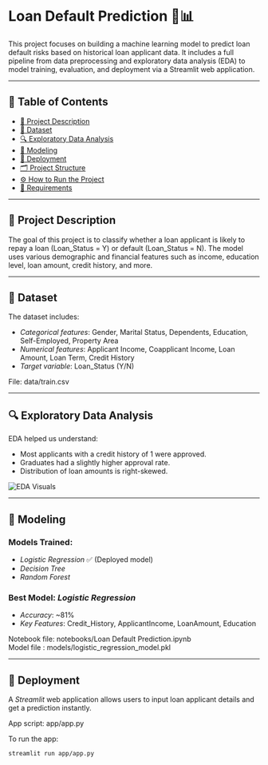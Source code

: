 # Loan Default Prediction 🏦📊

This project focuses on building a machine learning model to predict loan default risks based on historical loan applicant data. It includes a full pipeline from data preprocessing and exploratory data analysis (EDA) to model training, evaluation, and deployment via a Streamlit web application.

---

## 📁 Table of Contents

- [📌 Project Description](#project-description)
- [🧾 Dataset](#dataset)
- [🔍 Exploratory Data Analysis](#exploratory-data-analysis)
- [🧠 Modeling](#modeling)
- [🚀 Deployment](#deployment)
- [🗂️ Project Structure](#project-structure)
- [⚙️ How to Run the Project](#how-to-run-the-project)
- [🧪 Requirements](#requirements)

---

## 📌 Project Description

The goal of this project is to classify whether a loan applicant is likely to repay a loan (Loan_Status = Y) or default (Loan_Status = N). The model uses various demographic and financial features such as income, education level, loan amount, credit history, and more.

---

## 🧾 Dataset

The dataset includes:
- *Categorical features*: Gender, Marital Status, Dependents, Education, Self-Employed, Property Area
- *Numerical features*: Applicant Income, Coapplicant Income, Loan Amount, Loan Term, Credit History
- *Target variable*: Loan_Status (Y/N)

File: data/train.csv

---

## 🔍 Exploratory Data Analysis

EDA helped us understand:
- Most applicants with a credit history of 1 were approved.
- Graduates had a slightly higher approval rate.
- Distribution of loan amounts is right-skewed.

![EDA Visuals](visuals/loan_visuals.png)

---

## 🧠 Modeling

### Models Trained:
- *Logistic Regression* ✅ (Deployed model)
- *Decision Tree*
- *Random Forest*

### Best Model: *Logistic Regression*
- *Accuracy*: ~81%
- *Key Features*: Credit_History, ApplicantIncome, LoanAmount, Education

Notebook file: notebooks/Loan Default Prediction.ipynb  
Model file : models/logistic_regression_model.pkl

---

## 🚀 Deployment

A *Streamlit* web application allows users to input loan applicant details and get a prediction instantly.

App script: app/app.py

To run the app:
```bash
streamlit run app/app.py
